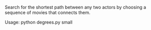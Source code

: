 Search for the shortest path between any two actors by choosing a sequence of movies that connects them. 

Usage: python degrees.py small
